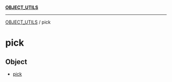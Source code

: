 [**OBJECT_UTILS**](../README.md)

***

[OBJECT_UTILS](../README.md) / pick

# pick

## Object

- [pick](functions/pick.md)
